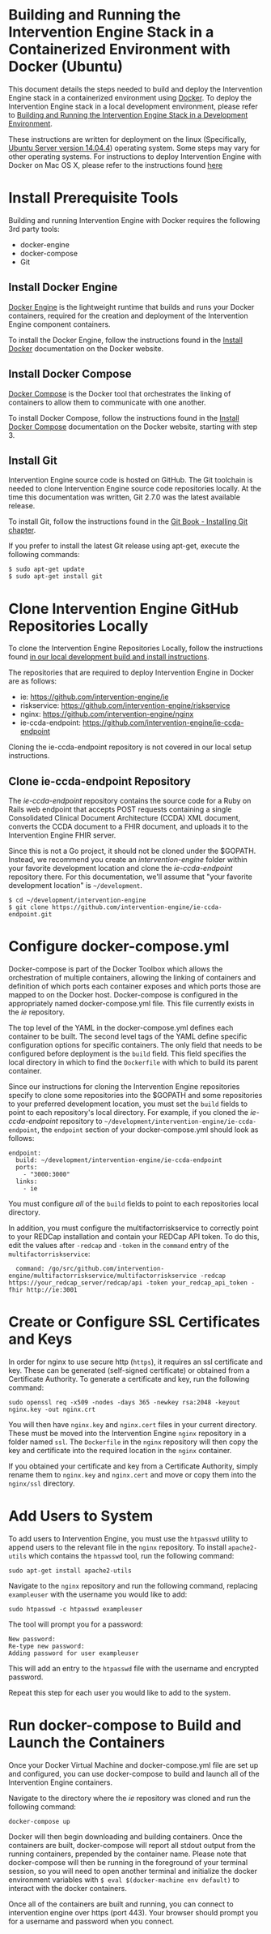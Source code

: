 Building and Running the Intervention Engine Stack in a Containerized Environment with Docker (Ubuntu)
========================================================================================================

This document details the steps needed to build and deploy the Intervention Engine stack in a containerized environment using [Docker](https://www.docker.com/). To deploy the Intervention Engine stack in a local development environment, please refer to [Building and Running the Intervention Engine Stack in a Development Environment](https://github.com/intervention-engine/ie/blob/master/docs/dev_install.md).

These instructions are written for deployment on the linux (Specifically, [Ubuntu Server version 14.04.4](http://www.ubuntu.com/download/server)) operating system. Some steps may vary for other operating systems. For instructions to deploy Intervention Engine with Docker on Mac OS X, please refer to the instructions found [here](https://github.com/intervention-engine/ie/blob/master/docs/docker-mac.md)

Install Prerequisite Tools
==========================

Building and running Intervention Engine with Docker requires the following 3rd party tools:

- docker-engine
- docker-compose
- Git

Install Docker Engine
---------------------
[Docker Engine](https://www.docker.com/products/docker-engine) is the lightweight runtime that builds and runs your Docker containers, required for the creation and deployment of the Intervention Engine component containers.

To install the Docker Engine, follow the instructions found in the [Install Docker](https://docs.docker.com/linux/step_one/) documentation on the Docker website.

Install Docker Compose
----------------------

[Docker Compose](https://docs.docker.com/compose/overview/) is the Docker tool that orchestrates the linking of containers to allow them to communicate with one another.

To install Docker Compose, follow the instructions found in the [Install Docker Compose](https://docs.docker.com/compose/install/) documentation on the Docker website, starting with step 3.

Install Git
-----------
Intervention Engine source code is hosted on GitHub. The Git toolchain is needed to clone Intervention Engine source code repositories locally. At the time this documentation was written, Git 2.7.0 was the latest available release.

To install Git, follow the instructions found in the [Git Book - Installing Git chapter](https://git-scm.com/book/en/v2/Getting-Started-Installing-Git).

If you prefer to install the latest Git release using apt-get, execute the following commands:

```
$ sudo apt-get update
$ sudo apt-get install git
```

Clone Intervention Engine GitHub Repositories Locally
=====================================================
To clone the Intervention Engine Repositories Locally, follow the instructions found [in our local development build and install instructions](https://github.com/intervention-engine/ie/blob/master/docs/dev_install.md#clone-intervention-engine-github-repositories-locally).

The repositories that are required to deploy Intervention Engine in Docker are as follows:

-	ie: https://github.com/intervention-engine/ie
-	riskservice: https://github.com/intervention-engine/riskservice
-	nginx: https://github.com/intervention-engine/nginx
- ie-ccda-endpoint: https://github.com/intervention-engine/ie-ccda-endpoint

Cloning the ie-ccda-endpoint repository is not covered in our local setup instructions.

Clone ie-ccda-endpoint Repository
---------------------------------
The *ie-ccda-endpoint* repository contains the source code for a Ruby on Rails web endpoint that accepts POST requests containing a single Consolidated Clinical Document Architecture (CCDA) XML document, converts the CCDA document to a FHIR document, and uploads it to the Intervention Engine FHIR server.

Since this is not a Go project, it should not be cloned under the $GOPATH. Instead, we recommend you create an *intervention-engine* folder within your favorite development location and clone the *ie-ccda-endpoint* repository there. For this documentation, we'll assume that "your favorite development location" is `~/development`.

```
$ cd ~/development/intervention-engine
$ git clone https://github.com/intervention-engine/ie-ccda-endpoint.git
```

Configure docker-compose.yml
============================
Docker-compose is part of the Docker Toolbox which allows the orchestration of multiple containers, allowing the linking of containers and definition of which ports each container exposes and which ports those are mapped to on the Docker host. Docker-compose is configured in the appropriately named docker-compose.yml file. This file currently exists in the *ie* repository.

The top level of the YAML in the docker-compose.yml defines each container to be built. The second level tags of the YAML define specific configuration options for specific containers. The only field that needs to be configured before deployment is the `build` field. This field specifies the local directory in which to find the `Dockerfile` with which to build its parent container.

Since our instructions for cloning the Intervention Engine repositories specify to clone some repositories into the $GOPATH and some repositories to your preferred development location, you must set the `build` fields to point to each repository's local directory. For example, if you cloned the *ie-ccda-endpoint* repository to `~/development/intervention-engine/ie-ccda-endpoint`, the `endpoint` section of your docker-compose.yml should look as follows:

```
endpoint:
  build: ~/development/intervention-engine/ie-ccda-endpoint
  ports:
    - "3000:3000"
  links:
    - ie

```

You must configure *all* of the `build` fields to point to each repositories local directory.

In addition, you must configure the multifactorriskservice to correctly point to your REDCap installation and contain your REDCap API token.  To do this, edit the values after `-redcap` and `-token` in the `command` entry of the `multifactorriskservice`:

```
  command: /go/src/github.com/intervention-engine/multifactorriskservice/multifactorriskservice -redcap https://your_redcap_server/redcap/api -token your_redcap_api_token -fhir http://ie:3001
```

Create or Configure SSL Certificates and Keys
=============================================
In order for nginx to use secure http (`https`), it requires an ssl certificate and key. These can be generated (self-signed certificate) or obtained from a Certificate Authority. To generate a certificate and key, run the following command:

```
sudo openssl req -x509 -nodes -days 365 -newkey rsa:2048 -keyout nginx.key -out nginx.crt
```

You will then have `nginx.key` and `nginx.cert` files in your current directory. These must be moved into the Intervention Engine `nginx` repository in a folder named `ssl`. The `Dockerfile` in the `nginx` repository will then copy the key and certificate into the required location in the `nginx` container.

If you obtained your certificate and key from a Certificate Authority, simply rename them to `nginx.key` and `nginx.cert` and move or copy them into the `nginx/ssl` directory.

Add Users to System
===================
To add users to Intervention Engine, you must use the `htpasswd` utility to append users to the relevant file in the `nginx` repository. To install `apache2-utils` which contains the `htpasswd` tool, run the following command:

```
sudo apt-get install apache2-utils
```

Navigate to the `nginx` repository and run the following command, replacing `exampleuser` with the username you would like to add:

```
sudo htpasswd -c htpasswd exampleuser
```

The tool will prompt you for a password:

```
New password:
Re-type new password:
Adding password for user exampleuser
```

This will add an entry to the `htpasswd` file with the username and encrypted password.

Repeat this step for each user you would like to add to the system.

Run docker-compose to Build and Launch the Containers
=====================================================
Once your Docker Virtual Machine and docker-compose.yml file are set up and configured, you can use docker-compose to build and launch all of the Intervention Engine containers.

Navigate to the directory where the *ie* repository was cloned and run the following command:

```
docker-compose up
```

Docker will then begin downloading and building containers. Once the containers are built, docker-compose will report all stdout output from the running containers, prepended by the container name. Please note that docker-compose will then be running in the foreground of your terminal session, so you will need to open another terminal and initialize the docker environment variables with `$ eval $(docker-machine env default)` to interact with the docker containers.

Once all of the containers are built and running, you can connect to intervention engine over https (port 443). Your browser should prompt you for a username and password when you connect.
